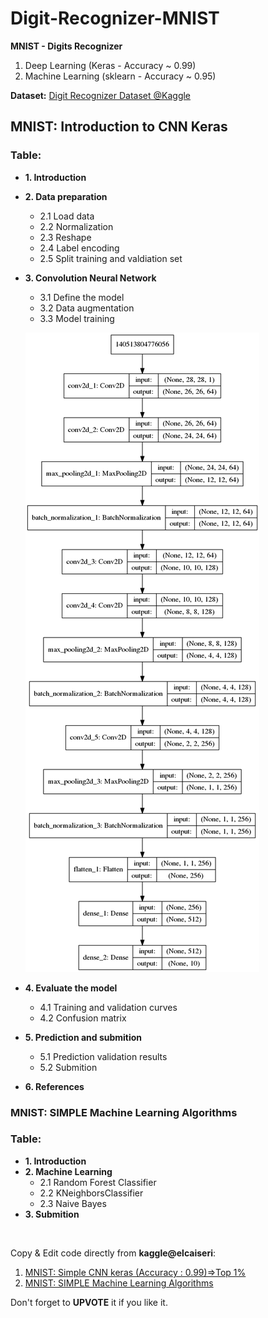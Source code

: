 # Digit-Recognizer-MNIST

**MNIST - Digits Recognizer**
1. Deep Learning (Keras - Accuracy ~ 0.99)
2. Machine Learning (sklearn - Accuracy ~ 0.95)

**Dataset:** [Digit Recognizer Dataset @Kaggle](https://www.kaggle.com/c/digit-recognizer/data) 

## MNIST: Introduction to CNN Keras

### Table:
* **1. Introduction**
* **2. Data preparation**
    * 2.1 Load data
    * 2.2 Normalization
    * 2.3 Reshape
    * 2.4 Label encoding
    * 2.5 Split training and valdiation set
* **3. Convolution Neural Network**
    * 3.1 Define the model
    * 3.2 Data augmentation
    * 3.3 Model training

    ![Model_arch](CNN%20Outputs/CNN_model_arch.png)

* **4. Evaluate the model**
    * 4.1 Training and validation curves
    * 4.2 Confusion matrix
* **5. Prediction and submition**
    * 5.1 Prediction validation results
    * 5.2 Submition
* **6. References**


### MNIST: SIMPLE Machine Learning Algorithms

### Table:
* **1. Introduction**
* **2. Machine Learning**
    * 2.1 Random Forest Classifier
    * 2.2 KNeighborsClassifier
    * 2.3 Naive Bayes
* **3. Submition**

<br>

Copy & Edit code directly from **kaggle@elcaiseri**:
1. [MNIST: Simple CNN keras (Accuracy : 0.99)=>Top 1%](https://www.kaggle.com/code/elcaiseri/mnist-simple-cnn-keras-accuracy-0-99-top-1)
2. [MNIST: SIMPLE Machine Learning Algorithms](https://www.kaggle.com/code/elcaiseri/mnist-simple-machine-learning-algorithms)

Don't forget to **UPVOTE** it if you like it.
